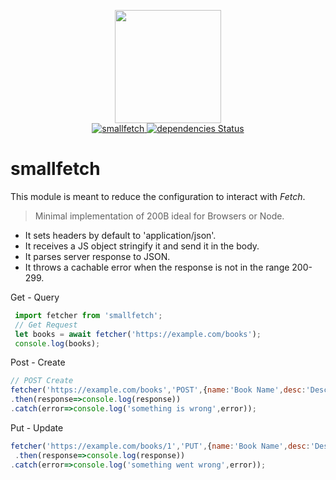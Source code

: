 <p align="center">
  <img src="https://i.imgur.com/LDzj7r6.png" width="170" height="181" >
  <br>
  <a href="https://www.npmjs.org/package/smallfetch">
   <img src="https://img.shields.io/npm/v/smallfetch.svg?style=flat" alt="smallfetch">
 </a> 
    <a href="https://david-dm.org/developit/smallfetch"><img src="https://david-dm.org/developit/smallfetch/status.svg" alt="dependencies Status"></a>
</p>

# smallfetch

This module is meant to reduce the configuration to interact with *Fetch*. 
> Minimal implementation of 200B ideal for Browsers or Node.
* It sets headers by default to 'application/json'.
* It receives a JS object stringify it and send it in the body.
* It parses server response to JSON.
* It throws a cachable error when the response is not in the range 200-299.



Get - Query
```js
 import fetcher from 'smallfetch';
 // Get Request
 let books = await fetcher('https://example.com/books');
 console.log(books);
 ```
 Post - Create
 ```js
 // POST Create
 fetcher('https://example.com/books','POST',{name:'Book Name',desc:'Description'})
 .then(response=>console.log(response))
 .catch(error=>console.log('something is wrong',error));
 ```
 Put - Update
 ```js
 fetcher('https://example.com/books/1','PUT',{name:'Book Name',desc:'Description'})
  .then(response=>console.log(response))
 .catch(error=>console.log('something went wrong',error));
```
